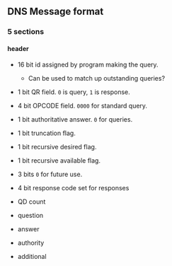## DNS Message format

### 5 sections

#### header

- 16 bit id assigned by program making the query.
  - Can be used to match up outstanding queries?
- 1 bit QR field. `0` is query, `1` is response.
- 4 bit OPCODE field. `0000` for standard query.
- 1 bit authoritative answer. `0` for queries.
- 1 bit truncation flag.
- 1 bit recursive desired flag.
- 1 bit recursive available flag.
- 3 bits `0` for future use.
- 4 bit response code set for responses
- QD count

- question
- answer
- authority
- additional
